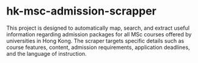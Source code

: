 # hk-msc-admission-scrapper
This project is designed to automatically map, search, and extract useful information regarding admission packages for all MSc courses offered by universities in Hong Kong. The scraper targets specific details such as course features, content, admission requirements, application deadlines, and the language of instruction.
